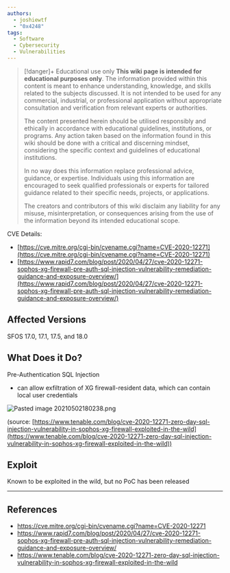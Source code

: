 ```yaml
---
authors: 
  - joshiewtf
  - "0x4248"
tags:
  - Software
  - Cybersecurity
  - Vulnerabilities
---
```

> [!danger]+ Educational use only
> **This wiki page is intended for educational purposes only**. The information provided within this content is meant to enhance understanding, knowledge, and skills related to the subjects discussed. It is not intended to be used for any commercial, industrial, or professional application without appropriate consultation and verification from relevant experts or authorities.
> 
 >The content presented herein should be utilised responsibly and ethically in accordance with educational guidelines, institutions, or programs. Any action taken based on the information found in this wiki should be done with a critical and discerning mindset, considering the specific context and guidelines of educational institutions.
>
> In no way does this information replace professional advice, guidance, or expertise. Individuals using this information are encouraged to seek qualified professionals or experts for tailored guidance related to their specific needs, projects, or applications.
> 
> The creators and contributors of this wiki disclaim any liability for any misuse, misinterpretation, or consequences arising from the use of the information beyond its intended educational scope.

CVE Details:
- [https://cve.mitre.org/cgi-bin/cvename.cgi?name=CVE-2020-12271](https://cve.mitre.org/cgi-bin/cvename.cgi?name=CVE-2020-12271)
- [https://www.rapid7.com/blog/post/2020/04/27/cve-2020-12271-sophos-xg-firewall-pre-auth-sql-injection-vulnerability-remediation-guidance-and-exposure-overview/](https://www.rapid7.com/blog/post/2020/04/27/cve-2020-12271-sophos-xg-firewall-pre-auth-sql-injection-vulnerability-remediation-guidance-and-exposure-overview/)

## Affected Versions

SFOS 17.0, 17.1, 17.5, and 18.0

## What Does it Do?

Pre-Authentication SQL Injection

- can allow exfiltration of XG firewall-resident data, which can contain local user credentials

![Pasted image 20210502180238.png](app://17d051f683805ac3cf39ca515ec7afd9f70c/C:/Users/Josh/Documents/cybsec-notes/Attachments/Pasted%20image%2020210502180238.png?1697649049471)

(source: [https://www.tenable.com/blog/cve-2020-12271-zero-day-sql-injection-vulnerability-in-sophos-xg-firewall-exploited-in-the-wild](https://www.tenable.com/blog/cve-2020-12271-zero-day-sql-injection-vulnerability-in-sophos-xg-firewall-exploited-in-the-wild))

## Exploit

Known to be exploited in the wild, but no PoC has been released

---
## References

- https://cve.mitre.org/cgi-bin/cvename.cgi?name=CVE-2020-12271
- https://www.rapid7.com/blog/post/2020/04/27/cve-2020-12271-sophos-xg-firewall-pre-auth-sql-injection-vulnerability-remediation-guidance-and-exposure-overview/
- https://www.tenable.com/blog/cve-2020-12271-zero-day-sql-injection-vulnerability-in-sophos-xg-firewall-exploited-in-the-wild